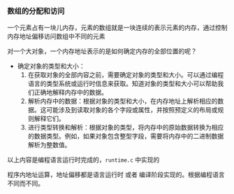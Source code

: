### 数组的分配和访问

一个元素占有一块儿内存，元素的数组就是一块连续的表示元素的内存，通过控制内存地址偏移访问数组中不同的元素

对一个大对象，一个内存地址表示的是如何确定内存的全部位置的呢？

- 确定对象的类型和大小：
	1. 在获取对象的全部内容之前，需要确定对象的类型和大小。可以通过编程语言的类型系统或运行时信息来获取。知道对象的类型和大小可以帮助我们正确地解释内存中的数据。
	2. 解析内存中的数据：根据对象的类型和大小，在内存地址上解析相应的数据。这可能涉及到读取对象的各个字段或属性，并按照预定义的布局或规则解释它们。
	3. 进行类型转换和解析：根据对象的类型，将内存中的原始数据转换为相应的数据类型。例如，如果对象包含整型字段，需要将内存中的二进制数据解析为整数值。

以上内容是编程语言运行时完成的，`runtime.c` 中实现的

程序内地址运算，地址偏移都是语言运行时 或者 编译阶段实现的。根据编程语言不同而不同。